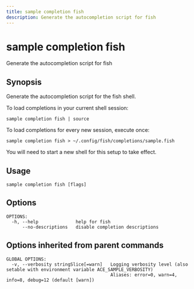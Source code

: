```yaml
---
title: sample completion fish
description: Generate the autocompletion script for fish
---
```


<!--
This documentation is auto generated by a script.
Please do not edit this file directly.
-->

<!-- markdownlint-disable-next-line single-title -->
# sample completion fish

Generate the autocompletion script for fish

## Synopsis

Generate the autocompletion script for the fish shell.

To load completions in your current shell session:

	sample completion fish | source

To load completions for every new session, execute once:

	sample completion fish > ~/.config/fish/completions/sample.fish

You will need to start a new shell for this setup to take effect.


## Usage

```plaintext
sample completion fish [flags]
```

## Options

```plaintext
OPTIONS:
  -h, --help              help for fish
      --no-descriptions   disable completion descriptions
```

## Options inherited from parent commands

```plaintext
GLOBAL OPTIONS:
  -v, --verbosity stringSlice[=warn]   Logging verbosity level (also setable with environment variable ACE_SAMPLE_VERBOSITY)
                                       Aliases: error=0, warn=4, info=8, debug=12 (default [warn])
```

